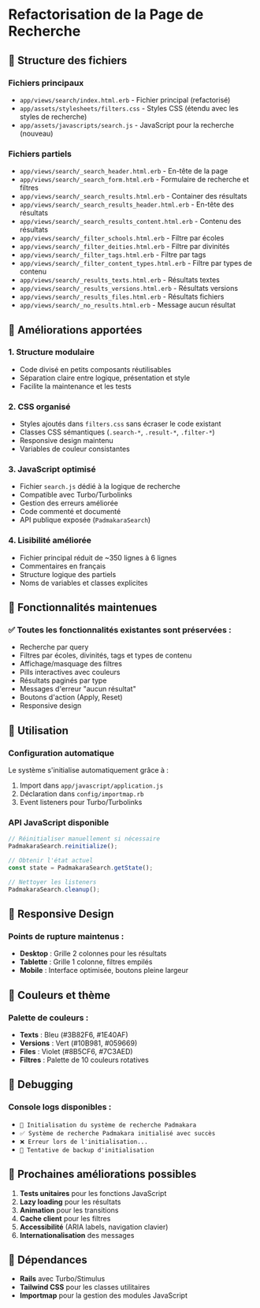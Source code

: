 # Refactorisation de la Page de Recherche

## 📁 Structure des fichiers

### Fichiers principaux

- `app/views/search/index.html.erb` - Fichier principal (refactorisé)
- `app/assets/stylesheets/filters.css` - Styles CSS (étendu avec les styles de recherche)
- `app/assets/javascripts/search.js` - JavaScript pour la recherche (nouveau)

### Fichiers partiels

- `app/views/search/_search_header.html.erb` - En-tête de la page
- `app/views/search/_search_form.html.erb` - Formulaire de recherche et filtres
- `app/views/search/_search_results.html.erb` - Container des résultats
- `app/views/search/_search_results_header.html.erb` - En-tête des résultats
- `app/views/search/_search_results_content.html.erb` - Contenu des résultats
- `app/views/search/_filter_schools.html.erb` - Filtre par écoles
- `app/views/search/_filter_deities.html.erb` - Filtre par divinités
- `app/views/search/_filter_tags.html.erb` - Filtre par tags
- `app/views/search/_filter_content_types.html.erb` - Filtre par types de contenu
- `app/views/search/_results_texts.html.erb` - Résultats textes
- `app/views/search/_results_versions.html.erb` - Résultats versions
- `app/views/search/_results_files.html.erb` - Résultats fichiers
- `app/views/search/_no_results.html.erb` - Message aucun résultat

## 🎨 Améliorations apportées

### 1. **Structure modulaire**

- Code divisé en petits composants réutilisables
- Séparation claire entre logique, présentation et style
- Facilite la maintenance et les tests

### 2. **CSS organisé**

- Styles ajoutés dans `filters.css` sans écraser le code existant
- Classes CSS sémantiques (`.search-*`, `.result-*`, `.filter-*`)
- Responsive design maintenu
- Variables de couleur consistantes

### 3. **JavaScript optimisé**

- Fichier `search.js` dédié à la logique de recherche
- Compatible avec Turbo/Turbolinks
- Gestion des erreurs améliorée
- Code commenté et documenté
- API publique exposée (`PadmakaraSearch`)

### 4. **Lisibilité améliorée**

- Fichier principal réduit de ~350 lignes à 6 lignes
- Commentaires en français
- Structure logique des partiels
- Noms de variables et classes explicites

## 🔧 Fonctionnalités maintenues

### ✅ **Toutes les fonctionnalités existantes sont préservées :**

- Recherche par query
- Filtres par écoles, divinités, tags et types de contenu
- Affichage/masquage des filtres
- Pills interactives avec couleurs
- Résultats paginés par type
- Messages d'erreur "aucun résultat"
- Boutons d'action (Apply, Reset)
- Responsive design

## 🚀 Utilisation

### Configuration automatique

Le système s'initialise automatiquement grâce à :

1. Import dans `app/javascript/application.js`
2. Déclaration dans `config/importmap.rb`
3. Event listeners pour Turbo/Turbolinks

### API JavaScript disponible

```javascript
// Réinitialiser manuellement si nécessaire
PadmakaraSearch.reinitialize();

// Obtenir l'état actuel
const state = PadmakaraSearch.getState();

// Nettoyer les listeners
PadmakaraSearch.cleanup();
```

## 📱 Responsive Design

### Points de rupture maintenus :

- **Desktop** : Grille 2 colonnes pour les résultats
- **Tablette** : Grille 1 colonne, filtres empilés
- **Mobile** : Interface optimisée, boutons pleine largeur

## 🎨 Couleurs et thème

### Palette de couleurs :

- **Texts** : Bleu (#3B82F6, #1E40AF)
- **Versions** : Vert (#10B981, #059669)
- **Files** : Violet (#8B5CF6, #7C3AED)
- **Filtres** : Palette de 10 couleurs rotatives

## 🐛 Debugging

### Console logs disponibles :

- `🚀 Initialisation du système de recherche Padmakara`
- `✅ Système de recherche Padmakara initialisé avec succès`
- `❌ Erreur lors de l'initialisation...`
- `🔄 Tentative de backup d'initialisation`

## 📝 Prochaines améliorations possibles

1. **Tests unitaires** pour les fonctions JavaScript
2. **Lazy loading** pour les résultats
3. **Animation** pour les transitions
4. **Cache client** pour les filtres
5. **Accessibilité** (ARIA labels, navigation clavier)
6. **Internationalisation** des messages

## 🔗 Dépendances

- **Rails** avec Turbo/Stimulus
- **Tailwind CSS** pour les classes utilitaires
- **Importmap** pour la gestion des modules JavaScript
